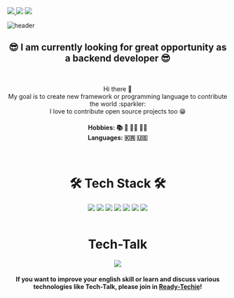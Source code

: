 <div>
  <a href="https://velog.io/@pranne1224" target="_blank"><img src="https://img.shields.io/badge/Blog-DD0B78?style=flat-square&logo=GitHub%20Sponsors&logoColor=white"/> 
  <a href="melllamodahye@gmail.com" target="_blank"><img src="https://img.shields.io/badge/melllamodahye@gmail.com-EA4335?style=flat-square&logo=Gmail&logoColor=white"/></a>
  <a href="https://www.linkedin.com/in/dahye-anne-lee/" target="_blank"><img src="https://img.shields.io/badge/DahyeLee-0A66C2?style=flat-square&logo=Linkedin&logoColor=white"/></a>
</div>

![header](https://capsule-render.vercel.app/api?type=soft&color=auto&height=150&section=header&text=DahyeLee&fontSize=70&animation=blink)

<h2 align="center"> 😎 I am currently looking for great opportunity as a backend developer 😎 </h2> 
<br>
<p align="center">
Hi there 👋
<br>
My goal is to create new framework or programming language to contribute the world :sparkler:
<br>
I love to contribute open source projects too 😁
</p>
<h4 align="center"> Hobbies: 📚 🌴 🏃‍♀️ 🚴‍♀️ <br> Languages: 🇰🇷 🇺🇸 </h4>
&nbsp
&nbsp
<h1 align="center">🛠 Tech Stack 🛠</h1>
<div align="center"><img src="https://img.shields.io/badge/Javascript-ffb13b?style=flat-square&logo=Javascript&logoColor=white"/></a> <img src="https://img.shields.io/badge/Python-3766AB?style=flat-square&logo=Python&logoColor=white"/></a> <img src="https://img.shields.io/badge/Java-red?style=flat-square&logo=Java&logoColor=white"/></a> <img src="https://img.shields.io/badge/C-grey?style=flat-square&logo=C&logoColor=white"/></a> <img src="https://img.shields.io/badge/C++-00599C?style=flat-square&logo=C%2B%2B&logoColor=white"/></a> <img src="https://img.shields.io/badge/spring-brightgreen?style=flat-square&logo=Spring&logoColor=white"/></a> <img src="https://img.shields.io/badge/Mysql-E6B91E?style=flat-square&logo=MySql&logoColor=white"/></a>
</div>
&nbsp
&nbsp
<h1 align="center">Tech-Talk</h1>
<div>
  
</div>

<div align="center">
  <a href="https://hits.seeyoufarm.com"><img src="https://hits.seeyoufarm.com/api/count/incr/badge.svg?url=https%3A%2F%2Fgithub.com%2FAnneMayor&count_bg=%234DCD11&title_bg=%23585151&icon=github.svg&icon_color=%23F3F0F0&title=hits&edge_flat=false"/></a>
</div>

<h4 align="center">If you want to improve your english skill or learn and discuss various technologies like Tech-Talk, please join in 
  <a href="https://github.com/ready-techie">Ready-Techie</a>!</h4>

<!--
**AnneMayor/annemayor** is a ✨ _special_ ✨ repository because its `README.md` (this file) appears on your GitHub profile.

Here are some ideas to get you started:

- 🔭 I’m currently working on ...
- 🌱 I’m currently learning ...
- 👯 I’m looking to collaborate on ...
- 🤔 I’m looking for help with ...
- 💬 Ask me about ...
- 📫 How to reach me: ...
- 😄 Pronouns: ...
- ⚡ Fun fact: ...
-->
